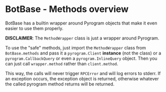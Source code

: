 # BotBase - Methods overview

BotBase has a builtin wrapper around Pyrogram objects that make
it even easier to use them properly.

**DISCLAIMER**: The ``MethodWrapper`` class is just a wrapper around Pyrogram. 


To use the "safe" methods, just import the `MethodWrapper` class from `BotBase.methods`
and pass it a `pyrogram.Client` **instance** (not the class) or a `pyrogram.CallbackQuery`
or even a `pyrogram.InlineQuery` object. Then you can just call `wrapper.method` rather than `client.method`.

This way, the calls will never trigger `RPCError` and will log errors to stderr.
If an exception occurs, the exception object is returned, otherwise whatever
the called pyrogram method returns will be returned.
